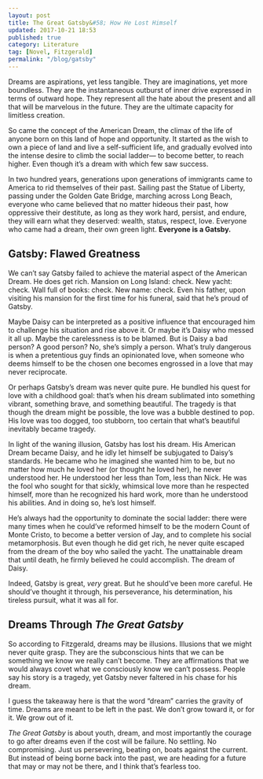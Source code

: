 ```yaml
---
layout: post
title: The Great Gatsby&#58; How He Lost Himself
updated: 2017-10-21 18:53
published: true
category: Literature
tag: [Novel, Fitzgerald]
permalink: "/blog/gatsby"
---
```


Dreams are aspirations, yet less tangible. They are imaginations, yet more boundless. They are the instantaneous outburst of inner drive expressed in terms of outward hope. They represent all the hate about the present and all that will be marvelous in the future. They are the ultimate capacity for limitless creation.

So came the concept of the American Dream, the climax of the life of anyone born on this land of hope and opportunity. It started as the wish to own a piece of land and live a self-sufficient life, and gradually evolved into the intense desire to climb the social ladder— to become better, to reach higher. Even though it’s a dream with which few saw success.

In two hundred years, generations upon generations of immigrants came to America to rid themselves of their past. Sailing past the Statue of Liberty, passing under the Golden Gate Bridge, marching across Long Beach, everyone who came believed that no matter hideous their past, how oppressive their destitute, as long as they work hard, persist, and endure, they will earn what they deserved: wealth, status, respect, love. Everyone who came had a dream, their own green light. **Everyone is a Gatsby.**

## Gatsby: Flawed Greatness

We can’t say Gatsby failed to achieve the material aspect of the American Dream. He does get rich. Mansion on Long Island: check. New yacht: check. Wall full of books: check. New name: check. Even his father, upon visiting his mansion for the first time for his funeral, said that he’s proud of Gatsby.

Maybe Daisy can be interpreted as a positive influence that encouraged him to challenge his situation and rise above it. Or maybe it’s Daisy who messed it all up. Maybe the carelessness is to be blamed. But is Daisy a bad person? A good person? No, she’s simply a person. What’s truly dangerous is when a pretentious guy finds an opinionated love, when someone who deems himself to be the chosen one becomes engrossed in a love that may never reciprocate.

Or perhaps Gatsby’s dream was never quite pure. He bundled his quest for love with a childhood goal: that’s when his dream sublimated into something vibrant, something brave, and something beautiful. The tragedy is that though the dream might be possible, the love was a bubble destined to pop. His love was too dogged, too stubborn, too certain that what’s beautiful inevitably became tragedy.

In light of the waning illusion, Gatsby has lost his dream. His American Dream became Daisy, and he idly let himself be subjugated to Daisy’s standards. He became who he imagined she wanted him to be, but no matter how much he loved her (or thought he loved her), he never understood her. He understood her less than Tom, less than Nick. He was the fool who sought for that sickly, whimsical love more than he respected himself, more than he recognized his hard work, more than he understood his abilities. And in doing so, he’s lost himself.

He’s always had the opportunity to dominate the social ladder: there were many times when he could’ve reformed himself to be the modern Count of Monte Cristo, to become a better version of Jay, and to complete his social metamorphosis. But even though he did get rich, he never quite escaped from the dream of the boy who sailed the yacht. The unattainable dream that until death, he firmly believed he could accomplish. The dream of Daisy.

Indeed, Gatsby is great, _very_ great. But he should’ve been more careful. He should’ve thought it through, his perseverance, his determination, his tireless pursuit, what it was all for.

## Dreams Through _The Great Gatsby_

So according to Fitzgerald, dreams may be illusions. Illusions that we might never quite grasp. They are the subconscious hints that we can be something we know we really can’t become. They are affirmations that we would always covet what we consciously know we can’t possess. People say his story is a tragedy, yet Gatsby never faltered in his chase for his dream.

I guess the takeaway here is that the word “dream” carries the gravity of time. Dreams are meant to be left in the past. We don’t grow toward it, or for it. We grow out of it.

_The Great Gatsby_ is about youth, dream, and most importantly the courage to go after dreams even if the cost will be failure. No settling. No compromising. Just us persevering, beating on, boats against the current. But instead of being borne back into the past, we are heading for a future that may or may not be there, and I think that’s fearless too.

